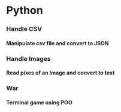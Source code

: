 # Python

### Handle CSV
#### Manipulate csv file and convert to JSON

### Handle Images
#### Read pixes of an Image and convert to text

### War
#### Terminal game using POO
